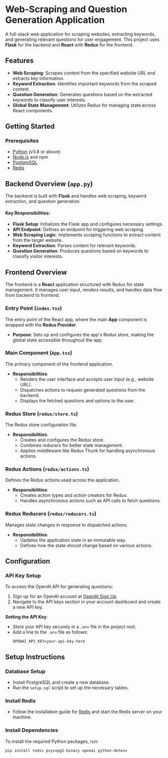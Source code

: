 # Web-Scraping and Question Generation Application

A full-stack web application for scraping websites, extracting keywords, and generating relevant questions for user engagement. This project uses **Flask** for the backend and **React** with **Redux** for the frontend.

## Features

- **Web Scraping**: Scrapes content from the specified website URL and extracts key information.
- **Keyword Extraction**: Identifies important keywords from the scraped content.
- **Question Generation**: Generates questions based on the extracted keywords to classify user interests.
- **Global State Management**: Utilizes Redux for managing state across React components.

## Getting Started

### Prerequisites
- [Python](https://www.python.org/downloads/) (v3.8 or above)
- [Node.js](https://nodejs.org/) and npm
- [PostgreSQL](https://www.postgresql.org/download/)
- [Redis](https://redis.io/download)

## Backend Overview (`app.py`)

The backend is built with **Flask** and handles web scraping, keyword extraction, and question generation.

#### Key Responsibilities:
- **Flask Setup**: Initializes the Flask app and configures necessary settings.
- **API Endpoint**: Defines an endpoint for triggering web scraping.
- **Web Scraping Logic**: Implements scraping functions to extract content from the target website.
- **Keyword Extraction**: Parses content for relevant keywords.
- **Question Generation**: Produces questions based on keywords to classify visitor interests.

## Frontend Overview

The frontend is a **React** application structured with Redux for state management. It manages user input, renders results, and handles data flow from backend to frontend.

### Entry Point (`index.tsx`)

The entry point of the React app, where the main **App** component is wrapped with the **Redux Provider**.

- **Purpose**: Sets up and configures the app's Redux store, making the global state accessible throughout the app.

### Main Component (`App.tsx`)

The primary component of the frontend application.

- **Responsibilities**:
  - Renders the user interface and accepts user input (e.g., website URL).
  - Dispatches actions to request generated questions from the backend.
  - Displays the fetched questions and options to the user.

### Redux Store (`redux/store.ts`)

The Redux store configuration file.

- **Responsibilities**:
  - Creates and configures the Redux store.
  - Combines reducers for better state management.
  - Applies middleware like Redux Thunk for handling asynchronous actions.

### Redux Actions (`redux/actions.ts`)

Defines the Redux actions used across the application.

- **Responsibilities**:
  - Creates action types and action creators for Redux.
  - Handles asynchronous actions such as API calls to fetch questions.

### Redux Reducers (`redux/reducers.ts`)

Manages state changes in response to dispatched actions.

- **Responsibilities**:
  - Updates the application state in an immutable way.
  - Defines how the state should change based on various actions.

## Configuration

### API Key Setup

To access the OpenAI API for generating questions:

1. Sign up for an OpenAI account at [OpenAI Sign Up](https://beta.openai.com/signup/).
2. Navigate to the API keys section in your account dashboard and create a new API key.

**Setting the API Key**:
- Store your API key securely in a `.env` file in the project root.
- Add a line to the `.env` file as follows:
  ```plaintext
  OPENAI_API_KEY=your-api-key-here

## Setup Instructions

### Database Setup

- Install PostgreSQL and create a new database.
- Run the `setup.sql` script to set up the necessary tables.

### Install Redis

- Follow the installation guide for [Redis](https://redis.io/download) and start the Redis server on your machine.

### Install Dependencies

To install the required Python packages, run:

```bash
pip install redis psycopg2-binary openai python-dotenv

